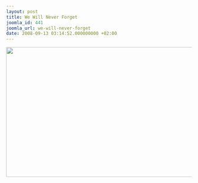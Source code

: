 ```yaml
---
layout: post
title: We Will Never Forget
joomla_id: 441
joomla_url: we-will-never-forget
date: 2008-09-13 03:14:52.000000000 +02:00
---
```

<a href="http://elderofziyon.blogspot.com/" target="_self"><img height="352" border="0" width="588" src="http://img170.imageshack.us/img170/6655/holeinsky2ki1.jpg" /></a><p><a href=""></a></p>
